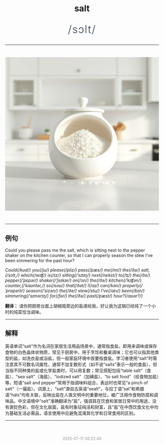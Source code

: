 <div align="center">

# salt

<div style="margin: 30px 0;">
<h1 style="font-size: 2.5em; font-weight: 300; letter-spacing: 2px; margin: 0; color: #2c3e50;">
/sɔlt/
</h1>
</div>

</div>

---

<div align="center" style="margin: 40px 0;">

![salt](images/salt.png)

</div>

---

## 例句

Could you please pass me the salt, which is sitting next to the pepper shaker on the kitchen counter, so that I can properly season the stew I've been simmering for the past hour?

*Could(/kʊd/) you(/ju/) please(/pliz/) pass(/pæs/) me(/mi/) the(/ðə/) salt,(/sɔlt,/) which(/wɪʧ/) is(/ɪz/) sitting(/ˈsɪtɪŋ/) next(/nɛkst/) to(/tɪ/) the(/ðə/) pepper(/ˈpɛpər/) shaker(/ˈʃeɪkər/) on(/ɔn/) the(/ðə/) kitchen(/ˈkɪʧən/) counter,(/ˈkaʊntər,/) so(/soʊ/) that(/ðət/) I(/aɪ/) can(/kən/) properly(/ˈprɑpərli/) season(/ˈsizən/) the(/ðə/) stew(/stu/) I've(/aɪv/) been(/bɪn/) simmering(/ˈsɪmərɪŋ/) for(/fər/) the(/ðə/) past(/pæst/) hour?(/aʊər?/)*

**翻译：** 请你把厨房台面上胡椒瓶旁边的盐递给我，好让我为这锅已经炖了一个小时的炖菜恰当调味。

---

## 解释

英语单词“salt”作为名词在家居生活用品场景中，通常指食盐，即用来调味或保存食物的白色晶体状物质，常见于厨房中，用于烹饪和餐桌调味；它也可以指其他类型的盐，如洗衣盐或浴盐，但一般家庭环境中首要指食盐。学习者使用“salt”时需注意其不可数名词属性，通常不加复数形式（如不说“salts”表示一般的食盐），但当指不同种类的盐或化学盐类时，可以用复数；常见搭配包括“table salt”（食盐）、“sea salt”（海盐）、“iodized salt”（加碘盐）、“to salt food”（给食物加盐）等，短语“salt and pepper”常用于指调味料组合，表达时也常见“a pinch of salt”（一撮盐）。词源上，“salt”源自古英语“sealt”，与拉丁语“sal”和希腊语“háls”均有关联，反映出盐在人类文明中的重要地位，被广泛用作食物防腐和调味品。中文语境中“salt”准确翻译为“盐”，强调其在饮食和家居日常中的用途，没有褒贬色彩，但在文化层面，盐有时象征纯洁和财富，且“盐”在中西饮食文化中均为基础生活必需品，语言使用中应避免混淆其化学和日常食用的区别。


---

<div align="center" style="margin-top: 50px;">
<small style="color: #999; font-size: 0.9em;">2025-07-17 06:22:40</small>
</div>
